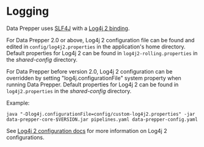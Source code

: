# Logging
Data Prepper uses [SLF4J](http://www.slf4j.org/) with a [Log4j 2 binding](http://logging.apache.org/log4j/2.x/log4j-slf4j-impl/). 

For Data Prepper 2.0 or above, Log4j 2 configuration file can be found and edited in `config/log4j2.properties` in the application's home 
directory. Default properties for Log4j 2 can be found in `log4j2-rolling.properties` in the *shared-config* directory.

For Data Prepper before version 2.0, Log4j 2 configuration can be overridden by setting "log4j.configurationFile" system property when 
running Data Prepper. Default properties for Log4j 2 can be found in `log4j2.properties` in the *shared-config* directory. 

Example:
```
java "-Dlog4j.configurationFile=config/custom-log4j2.properties" -jar data-prepper-core-$VERSION.jar pipelines.yaml data-prepper-config.yaml
```

See [Log4j 2 configuration docs](https://logging.apache.org/log4j/2.x/manual/configuration.html) for more information on Log4j 2 
configurations.

